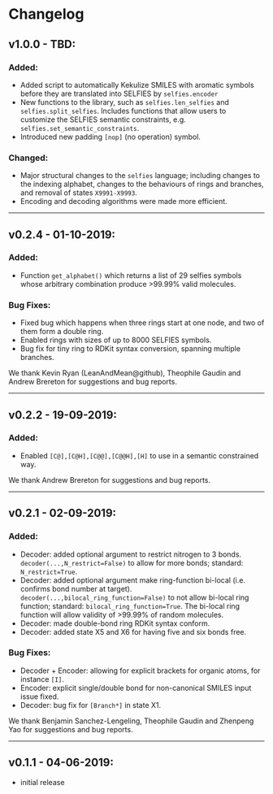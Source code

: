 # Changelog


## v1.0.0 - TBD:
### Added:
 *  Added script to automatically Kekulize SMILES with aromatic symbols before
    they are translated into SELFIES by `selfies.encoder`
 *  New functions to the library, such as `selfies.len_selfies` and 
    `selfies.split_selfies`. Includes functions that allow users to  
    customize the SELFIES semantic constraints, e.g. 
    `selfies.set_semantic_constraints`.
 *  Introduced new padding `[nop]` (no operation) symbol.

### Changed: 
 *  Major structural changes to the `selfies` language; including changes
    to the indexing alphabet, changes to the behaviours of rings and branches,
    and removal of states `X9991-X9993`. 
 *  Encoding and decoding algorithms were made more efficient.

---

## v0.2.4 - 01-10-2019:
### Added:
 *  Function ``get_alphabet()`` which returns a list of 29 selfies symbols
    whose arbitrary combination produce >99.99% valid molecules.
 
### Bug Fixes:
 *  Fixed bug which happens when three rings start at one node, and two of
    them form a double ring.
 *  Enabled rings with sizes of up to 8000 SELFIES symbols.
 *  Bug fix for tiny ring to RDKit syntax conversion, spanning multiple
    branches.

We thank Kevin Ryan (LeanAndMean@github), Theophile Gaudin and Andrew Brereton
for suggestions and bug reports.

---

## v0.2.2 - 19-09-2019:

### Added:
 *  Enabled ``[C@],[C@H],[C@@],[C@@H],[H]`` to use in a semantic
    constrained way.

We thank Andrew Brereton for suggestions and bug reports.

---

## v0.2.1 - 02-09-2019:

### Added:
 *  Decoder: added optional argument to restrict nitrogen to 3 bonds. 
    ``decoder(...,N_restrict=False)`` to allow for more bonds;
    standard: ``N_restrict=True``.
 *  Decoder: added optional argument make ring-function bi-local 
    (i.e. confirms bond number at target). 
    ``decoder(...,bilocal_ring_function=False)`` to not allow bi-local ring 
    function; standard: ``bilocal_ring_function=True``. The bi-local ring 
    function will allow validity of >99.99% of random molecules.
 *  Decoder: made double-bond ring RDKit syntax conform.
 *  Decoder: added state X5 and X6 for having five and six bonds free.
 
### Bug Fixes:
 * Decoder + Encoder: allowing for explicit brackets for organic atoms, for 
   instance ``[I]``.
 * Encoder: explicit single/double bond for non-canonical SMILES input
   issue fixed.
 * Decoder: bug fix for ``[Branch*]`` in state X1.

We thank Benjamin Sanchez-Lengeling, Theophile Gaudin and Zhenpeng Yao 
for suggestions and bug reports.

---

## v0.1.1 - 04-06-2019: 
 * initial release 
